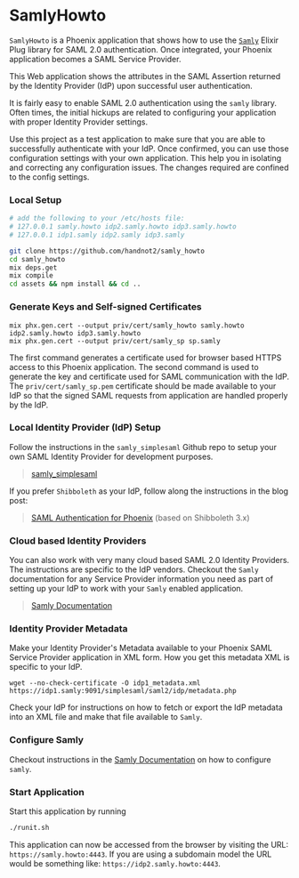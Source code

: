 # SamlyHowto

`SamlyHowto` is a Phoenix application that shows how to use the
[`Samly`](https://hex.pm/packages/samly) Elixir Plug library for
SAML 2.0 authentication. Once integrated, your Phoenix application
becomes a SAML Service Provider.

This Web application shows the attributes in the SAML Assertion
returned by the Identity Provider (IdP) upon successful user
authentication.

It is fairly easy to enable SAML 2.0 authentication using the
`samly` library. Often times, the initial hickups are related to
configuring your application with proper Identity Provider settings.

Use this project as a test application to make sure that you are
able to successfully authenticate with your IdP. Once confirmed,
you can use those configuration settings with your own application.
This help you in isolating and correcting any configuration issues.
The changes required are confined to the config settings.

### Local Setup

```sh
# add the following to your /etc/hosts file:
# 127.0.0.1 samly.howto idp2.samly.howto idp3.samly.howto
# 127.0.0.1 idp1.samly idp2.samly idp3.samly

git clone https://github.com/handnot2/samly_howto
cd samly_howto
mix deps.get
mix compile
cd assets && npm install && cd ..
```

### Generate Keys and Self-signed Certificates

```
mix phx.gen.cert --output priv/cert/samly_howto samly.howto idp2.samly.howto idp3.samly.howto
mix phx.gen.cert --output priv/cert/samly_sp sp.samly
```

The first command generates a certificate used for browser based HTTPS access to this
Phoenix application. The second command is used to generate the key and certificate
used for SAML communication with the IdP. The `priv/cert/samly_sp.pem` certificate
should be made available to your IdP so that the signed SAML requests from application are
handled properly by the IdP.

### Local Identity Provider (IdP) Setup

Follow the instructions in the `samly_simplesaml` Github repo to setup your own
SAML Identity Provider for development purposes.

> [samly_simplesaml](https://github.com/handnot2/samly_simplesaml)

If you prefer `Shibboleth` as your IdP, follow along the instructions in the blog post:

> [SAML Authentication for Phoenix](https://handnot2.github.io/blog/auth/saml-auth-for-phoenix) (based on Shibboleth 3.x)

### Cloud based Identity Providers

You can also work with very many cloud based SAML 2.0 Identity Providers. The instructions are specific
to the IdP vendors. Checkout the `Samly` documentation for any Service Provider information you need
as part of setting up your IdP to work with your `Samly` enabled application.

> [Samly Documentation](https://hexdocs.pm/samly)

### Identity Provider Metadata

Make your Identity Provider's Metadata available to your Phoenix SAML
Service Provider application in XML form. How you get this metadata
XML is specific to your IdP.

```
wget --no-check-certificate -O idp1_metadata.xml https://idp1.samly:9091/simplesaml/saml2/idp/metadata.php
```

Check your IdP for instructions on how to fetch or export the IdP metadata into an XML file and make that
file available to `Samly`.

### Configure Samly

Checkout instructions in the [Samly Documentation](https://hexdocs.pm/samly)
on how to configure `samly`.

### Start Application

Start this application by running

```sh
./runit.sh
```

This application can now be accessed from the browser by visiting the
URL: `https://samly.howto:4443`. If you are using a subdomain model the URL
would be something like: `https://idp2.samly.howto:4443`.

